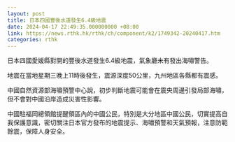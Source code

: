 ```yaml
---
layout: post
title: 日本四國豐後水道發生6.4級地震
date: 2024-04-17 22:49:35.000000000 +08:00
link: https://news.rthk.hk/rthk/ch/component/k2/1749342-20240417.htm
categories: rthk
---
```


日本四國愛媛縣對開的豐後水道發生6.4級地震，氣象廳未有發出海嘯警告。

地震在當地星期三晚上11時後發生，震源深度50公里，九州地區各縣都有震感。

中國自然資源部海嘯預警中心說，初步判斷地震可能會在震央周邊引發局部海嘯，但不會對中國沿岸造成災害性影響。

中國駐福岡總領館提醒領區內的中國公民，特別是大分地區中國公民，切實提高自我保護意識，密切關注日本官方發布的地震提示、海嘯預警和天氣預報，注意防範餘震，保障人身安全。
